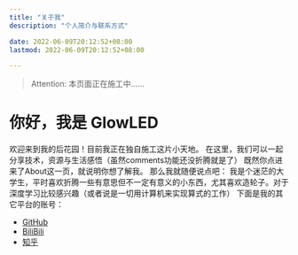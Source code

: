```yaml
---
title: "关于我"
description: "个人简介与联系方式"

date: 2022-06-09T20:12:52+08:00
lastmod: 2022-06-09T20:12:52+08:00

---
```



> Attention: 本页面正在施工中......
# 你好，我是 GlowLED
欢迎来到我的后花园！目前我正在独自施工这片小天地。
在这里，我们可以一起分享技术，资源与生活感悟（虽然comments功能还没折腾就是了）
既然你点进来了About这一页，就说明你想了解我。
那么我就随便说点吧：
我是个迷茫的大学生，平时喜欢折腾一些有意思但不一定有意义的小东西，尤其喜欢造轮子。对于深度学习比较感兴趣（或者说是一切用计算机来实现算式的工作）
下面是我的其它平台的账号：
- [GitHub](https://github.com/GlowLED)
- [BiliBili](https://space.bilibili.com/514211707?spm_id_from=333.337.0.0)
- [知乎](https://www.zhihu.com/people/glowled-89)
